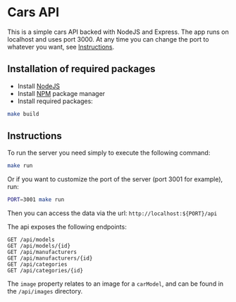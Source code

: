# Cars API

This is a simple cars API backed with NodeJS and Express. The app runs on localhost and uses port 3000.
At any time you can change the port to whatever you want, see [Instructions](##Instructions).

## Installation of required packages
- Install [NodeJS](http://nodejs.org)
- Install [NPM](https://www.npmjs.com/package/npm) package manager
- Install required packages: 
```bash 
make build
```

## Instructions

To run the server you need simply to execute the following command:
```bash
make run
```
Or if you want to customize the port of the server (port 3001 for example), run:
```bash
PORT=3001 make run
```

Then you can access the data via the url: `http://localhost:${PORT}/api`

The api exposes the following endpoints:
```
GET /api/models
GET /api/models/{id}
GET /api/manufacturers
GET /api/manufacturers/{id}
GET /api/categories
GET /api/categories/{id}
```

The `image` property relates to an image for a `carModel`, and can be found in the `/api/images` directory.



